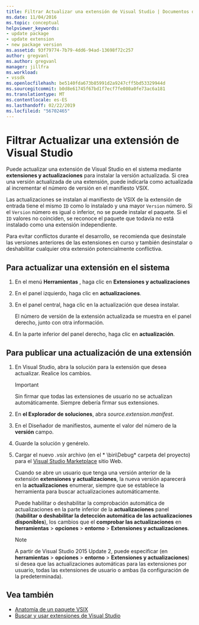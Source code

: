 ```yaml
---
title: Filtrar Actualizar una extensión de Visual Studio | Documentos de Microsoft
ms.date: 11/04/2016
ms.topic: conceptual
helpviewer_keywords:
- update package
- update extension
- new package version
ms.assetid: 93f79774-7b79-4dd6-94ad-13698f72c257
author: gregvanl
ms.author: gregvanl
manager: jillfra
ms.workload:
- vssdk
ms.openlocfilehash: be5140fda673b85991d2a9247cff5bd53329944d
ms.sourcegitcommit: b0d8e61745f67bd1f7ecf7fe080a0fe73ac6a181
ms.translationtype: MT
ms.contentlocale: es-ES
ms.lasthandoff: 02/22/2019
ms.locfileid: "56702465"
---
```

# <a name="how-to-update-a-visual-studio-extension"></a>Filtrar Actualizar una extensión de Visual Studio
Puede actualizar una extensión de Visual Studio en el sistema mediante **extensiones y actualizaciones** para instalar la versión actualizada. Si crea una versión actualizada de una extensión, puede indicarla como actualizada al incrementar el número de versión en el manifiesto VSIX.

 Las actualizaciones se instalan al manifiesto de VSIX de la extensión de entrada tiene el mismo `ID` como lo instalado y una mayor `Version` número. Si el `Version` número es igual o inferior, no se puede instalar el paquete. Si el `ID` valores no coinciden, se reconoce el paquete que todavía no está instalado como una extensión independiente.

 Para evitar conflictos durante el desarrollo, se recomienda que desinstale las versiones anteriores de las extensiones en curso y también desinstalar o deshabilitar cualquier otra extensión potencialmente conflictiva.

## <a name="to-update-an-extension-on-your-system"></a>Para actualizar una extensión en el sistema

1.  En el menú **Herramientas** , haga clic en **Extensiones y actualizaciones**

2.  En el panel izquierdo, haga clic en **actualizaciones**.

3.  En el panel central, haga clic en la actualización que desea instalar.

     El número de versión de la extensión actualizada se muestra en el panel derecho, junto con otra información.

4.  En la parte inferior del panel derecho, haga clic en **actualización**.

## <a name="to-publish-an-update-of-an-extension"></a>Para publicar una actualización de una extensión

1.  En Visual Studio, abra la solución para la extensión que desea actualizar. Realice los cambios.

    > [!IMPORTANT]
    >  Sin firmar que todas las extensiones de usuario no se actualizan automáticamente. Siempre debería firmar sus extensiones.

2.  En **el Explorador de soluciones**, abra *source.extension.manifest*.

3.  En el Diseñador de manifiestos, aumente el valor del número de la **versión** campo.

4.  Guarde la solución y genérelo.

5.  Cargar el nuevo *.vsix* archivo (en el * \bin\Debug\* carpeta del proyecto) para el [Visual Studio Marketplace](https://marketplace.visualstudio.com/vs) sitio Web.

     Cuando se abre un usuario que tenga una versión anterior de la extensión **extensiones y actualizaciones**, la nueva versión aparecerá en la **actualizaciones** enumerar, siempre que se establece la herramienta para buscar actualizaciones automáticamente.

     Puede habilitar o deshabilitar la comprobación automática de actualizaciones en la parte inferior de la **actualizaciones** panel (**habilitar o deshabilitar la detección automática de las actualizaciones disponibles**), los cambios que el **comprobar las actualizaciones** en **herramientas** > **opciones** > **entorno**  >  **Extensiones y actualizaciones**.

    > [!NOTE]
    >  A partir de Visual Studio 2015 Update 2, puede especificar (en **herramientas** > **opciones** > **entorno**  >  **Extensiones y actualizaciones**) si desea que las actualizaciones automáticas para las extensiones por usuario, todas las extensiones de usuario o ambas (la configuración de la predeterminada).

## <a name="see-also"></a>Vea también
- [Anatomía de un paquete VSIX](../extensibility/anatomy-of-a-vsix-package.md)
- [Buscar y usar extensiones de Visual Studio](../ide/finding-and-using-visual-studio-extensions.md)